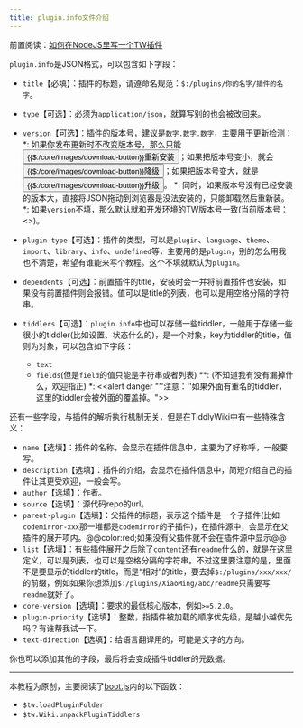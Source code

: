 ```yaml
---
title: plugin.info文件介绍
---
```


前置阅读：[如何在NodeJS里写一个TW插件](#%E5%A6%82%E4%BD%95%E5%9C%A8NodeJS%E9%87%8C%E5%86%99%E4%B8%80%E4%B8%AATW%E6%8F%92%E4%BB%B6)

`plugin.info`是JSON格式，可以包含如下字段：

* `title`【必填】：插件的标题，请遵命名规范：`$:/plugins/你的名字/插件的名字`。

* `type`【可选】：必须为`application/json`，就算写别的也会被改回来。

* `version`【可选】：插件的版本号，建议是`数字.数字.数字`，主要用于更新检测：
*: 如果你发布更新时不改变版本号，那么只能<button class="tc-reinstall tc-btn-invisible tc-install-plugin">{{$:/core/images/download-button}}重新安装</button>；如果把版本号变小，就会<button class="tc-reinstall-downgrade tc-btn-invisible tc-install-plugin">{{$:/core/images/download-button}}降级</button>；如果把版本号变大，就是<button class="tc-reinstall-upgrade tc-btn-invisible tc-install-plugin">{{$:/core/images/download-button}}升级</button>。
*: 同时，如果版本号没有已经安装的版本大，直接将JSON拖动到浏览器是没法安装的，只能卸载然后重新装。
*: 如果`version`不填，那么默认就和开发环境的TW版本号一致(当前版本号：<<version>>)。

* `plugin-type`【可选】：插件的类型，可以是`plugin`、`language`、`theme`、`import`、`library`、`info`、`undefined`等，主要用的是`plugin`，别的怎么用我也不清楚，希望有谁能来写个教程。这个不填就默认为`plugin`。

* `dependents`【可选】：前置插件的title，安装时会一并将前置插件也安装，如果没有前置插件则会报错。值可以是title的列表，也可以是用空格分隔的字符串。

* `tiddlers`【可选】：`plugin.info`中也可以存储一些tiddler，一般用于存储一些很小的tiddler(比如设置、状态什么的)，是一个对象，key为tiddler的title，值则为对象，可以包含如下字段：
    * `text`
    * `fields`(但是`field`的值只能是字符串或者列表)
**: (不知道我有没有漏掉什么，欢迎指正)
*: <<alert danger "''注意：''如果外面有重名的tiddler，这里的tiddler会被外面的覆盖掉。">>

还有一些字段，与插件的解析执行机制无关，但是在TiddlyWiki中有一些特殊含义：

* `name`【选填】：插件的名称，会显示在插件信息中，主要为了好称呼，一般要写。
* `description`【选填】：插件的介绍，会显示在插件信息中，简短介绍自己的插件让其更受欢迎，一般会写。
* `author`【选填】：作者。
* `source`【选填】：源代码repo的url。
* `parent-plugin`【选填】：父插件的标题，表示这个插件是一个子插件(比如`codemirror-xxx`那一堆都是`codemirror`的子插件)，在插件源中，会显示在父插件的展开项内。@@color:red;如果没有父插件就不会在插件源中显示@@
* `list`【选填】：有些插件展开之后除了`content`还有`readme`什么的，就是在这里定义，可以是列表，也可以是空格分隔的字符串。不过这里要注意的是，里面不是要显示的tiddler的title，而是“相对”的title，要去掉`$:/plugins/xxx/xxx/`的前缀，例如如果你想添加`$:/plugins/XiaoMing/abc/readme`只需要写`readme`就好了。
* `core-version`【选填】：要求的最低核心版本，例如`>=5.2.0`。
* `plugin-priority`【选填】：整数，指插件被加载的顺序优先级，是越小越优先吗？有谁帮我试一下。
* `text-direction`【选填】：给语言翻译用的，可能是文字的方向。

你也可以添加其他的字段，最后将会变成插件tiddler的元数据。

---

本教程为原创，主要阅读了[boot.js](https://github.com/Jermolene/TiddlyWiki5/blob/master/boot/boot.js)内的以下函数：

* `$tw.loadPluginFolder`
* `$tw.Wiki.unpackPluginTiddlers`